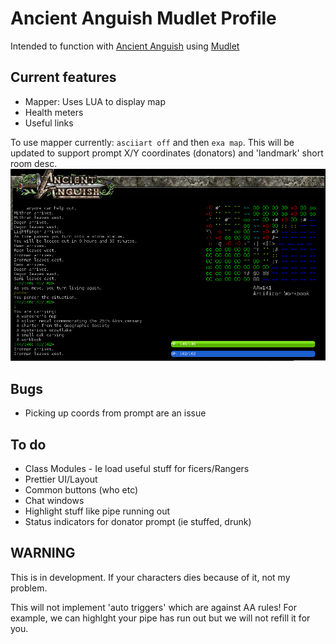 # Ancient Anguish Mudlet Profile

Intended to function with [Ancient Anguish](http://ancient.anguish.org) using [Mudlet](https://www.mudlet.org/)

## Current features

- Mapper: Uses LUA to display map
- Health meters
- Useful links

To use mapper currently:
`asciiart off` and then `exa map`. This will be updated to support prompt X/Y coordinates (donators) and 'landmark' short room desc.
![mudletpic](pic.png "Early pic")

## Bugs
- Picking up coords from prompt are an issue

## To do
- Class Modules - Ie load useful stuff for ficers/Rangers
- Prettier UI/Layout
- Common buttons (who etc)
- Chat windows
- Highlight stuff like pipe running out
- Status indicators for donator prompt (ie stuffed, drunk) 

## WARNING

This is in development. If your characters dies because of it, not my problem.

This will not implement 'auto triggers' which are against AA rules! For example, we can highlght your pipe has run out but we will not refill it for you.
